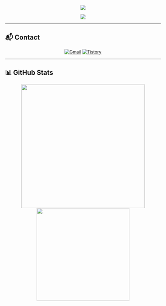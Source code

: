 <div align="center">
  <img src="https://capsule-render.vercel.app/api?type=waving&color=0:FBEEC1,100:C5A880&height=200&section=header&text=MoonWhistle&fontSize=60&fontAlign=50&fontColor=2F2F2F" />
</div>

<p align="center">
  <img src="https://hits.seeyoufarm.com/api/count/incr/badge.svg?url=https://github.com/sdj3261&count_bg=%23D9C6B0&title_bg=%234B3621&icon=github.svg&icon_color=%23F5F5DC&title=hits&edge_flat=false"/>
</p>

---

## 📬 Contact

<div align="center">

  [![Gmail](https://img.shields.io/badge/Gmail-D14836?style=for-the-badge&logo=gmail&logoColor=white)](mailto:sanghuigg@gmail.com)
  [![Tistory](https://img.shields.io/badge/Tistory-000000?style=for-the-badge&logo=blogger&logoColor=white)](https://sanghu-i.tistory.com/)

</div>

---

## 📊 GitHub Stats

<div align="center">
  
  <img src="https://github-readme-stats.vercel.app/api?username=moonwhistle&show_icons=true&theme=github_dark&rank_icon=github&locale=en" width="400px" />
  <img src="https://github-readme-stats.vercel.app/api/top-langs/?username=moonwhistle&layout=compact&theme=github_dark" width="300px" />
  
</div>
